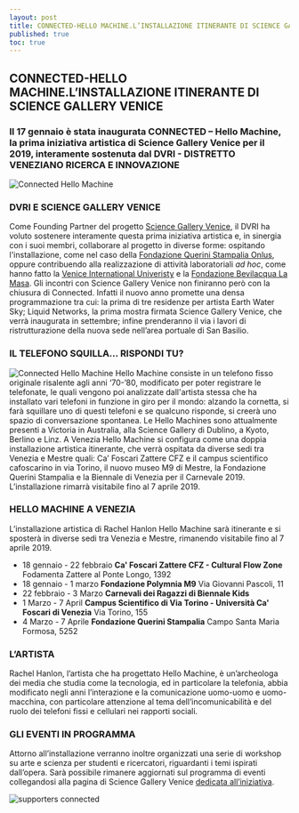 ```yaml
---
layout: post
title: CONNECTED-HELLO MACHINE.L’INSTALLAZIONE ITINERANTE DI SCIENCE GALLERY VENICE
published: true
toc: true
---
```

## CONNECTED-HELLO MACHINE.L’INSTALLAZIONE ITINERANTE DI SCIENCE GALLERY VENICE

### Il 17 gennaio è stata inaugurata CONNECTED – Hello Machine, la prima iniziativa artistica di Science Gallery Venice per il 2019, interamente sostenuta dal DVRI - DISTRETTO VENEZIANO RICERCA E INNOVAZIONE

![Connected Hello Machine]({{site.baseurl}}/assets/posts/banner_connected.png)

### DVRI E SCIENCE GALLERY VENICE
Come Founding Partner del progetto [Science Gallery Venice](https://venice.sciencegallery.com), il DVRI ha voluto sostenere interamente questa prima iniziativa artistica e, in sinergia con i suoi membri, collaborare al progetto in diverse forme: ospitando l'installazione, come nel caso della [Fondazione Querini Stampalia Onlus](http://www.querinistampalia.org/ita/home_page.php), oppure contribuendo alla realizzazione di attività laboratoriali _ad hoc_, come hanno fatto la [Venice International Univeristy](https://www.univiu.org/) e la [Fondazione Bevilacqua La Masa](https://www.comune.venezia.it/content/fondazionebevilacqua-la-masa).
Gli incontri con Science Gallery Venice non finiranno però con la chiusura di Connected. Infatti il nuovo anno promette una densa programmazione tra cui: la prima di tre residenze per artista Earth Water Sky; Liquid Networks, la prima mostra firmata Science Gallery Venice, che verrà inaugurata in settembre; infine prenderanno il via i lavori di ristrutturazione della nuova sede nell’area portuale di San Basilio.

### IL TELEFONO SQUILLA... RISPONDI TU?
![Connected Hello Machine]({{site.baseurl}}/assets/posts/Hello_Machine_network.jpg)
Hello Machine consiste in un telefono fisso originale risalente agli anni ‘70-’80, modificato per poter registrare le telefonate, le quali vengono poi analizzate dall'artista stessa che ha installato vari telefoni in funzione in giro per il mondo: alzando la cornetta, si farà squillare uno di questi telefoni e se qualcuno risponde, si creerà uno spazio di conversazione spontanea. Le Hello Machines sono attualmente presenti a Victoria in Australia, alla Science Gallery di Dublino, a Kyoto, Berlino e Linz. A Venezia Hello Machine si configura come una doppia installazione artistica itinerante, che verrà ospitata da diverse sedi tra Venezia e Mestre quali: Ca’ Foscari Zattere CFZ e il campus scientifico cafoscarino in via Torino, il nuovo museo M9 di Mestre, la Fondazione Querini Stampalia e la Biennale di Venezia per il Carnevale 2019.
L’installazione rimarrà visitabile fino al 7 aprile 2019.

### HELLO MACHINE A VENEZIA
L’installazione artistica di Rachel Hanlon Hello Machine sarà itinerante e si sposterà in diverse sedi tra Venezia e Mestre, rimanendo visitabile fino al 7 aprile 2019.


- 18 gennaio - 22 febbraio
**Ca' Foscari Zattere CFZ - Cultural Flow Zone**
Fodamenta Zattere al Ponte Longo, 1392
- 18 gennaio - 1 marzo
**Fondazione Polymnia M9**
Via Giovanni Pascoli, 11
- 22 febbraio - 3 Marzo
**Carnevali dei Ragazzi di Biennale Kids**
- 1 Marzo - 7 April
**Campus Scientifico di Via Torino - Università Ca' Foscari di Venezia**
Via Torino, 155
- 4 Marzo - 7 Aprile
**Fondazione Querini Stampalia**
Campo Santa Maria Formosa, 5252

### L’ARTISTA
Rachel Hanlon, l’artista che ha progettato Hello Machine, è un’archeologa dei media che studia come la tecnologia, ed in particolare la telefonia, abbia modificato negli anni l’interazione e la comunicazione uomo-uomo e uomo-macchina, con particolare attenzione al tema dell’incomunicabilità e del ruolo dei telefoni fissi e cellulari nei rapporti sociali.

### GLI EVENTI IN PROGRAMMA
Attorno all’installazione verranno inoltre organizzati una serie di workshop su arte e scienza per studenti e ricercatori, riguardanti i temi ispirati dall’opera. Sarà possibile rimanere aggiornati sul programma di eventi collegandosi alla pagina di Science Gallery Venice [dedicata all’iniziativa](https://venice.sciencegallery.com/venice.sciencegallery.com/connected).

![supporters connected]({{site.baseurl}}/assets/posts/footer_connected.jpg)
